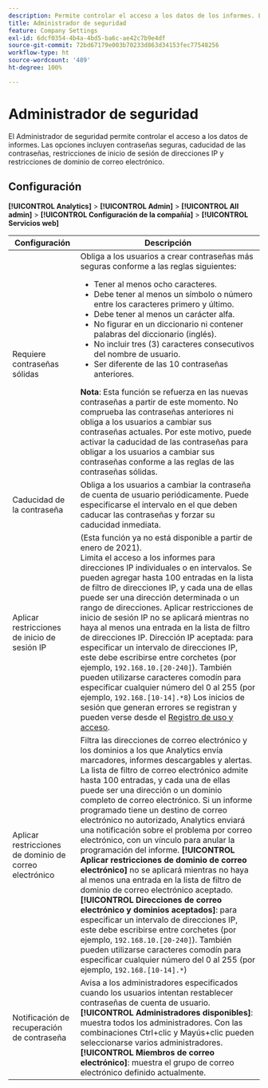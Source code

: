 ```yaml
---
description: Permite controlar el acceso a los datos de los informes. Las opciones incluyen contraseñas seguras, caducidad de las contraseñas, restricciones de inicio de sesión de direcciones IP y restricciones de dominio de correo electrónico.
title: Administrador de seguridad
feature: Company Settings
exl-id: 6dcf0354-4b4a-4bd5-ba6c-ae42c7b9e4df
source-git-commit: 72bd67179e003b70233d863d34153fec77548256
workflow-type: ht
source-wordcount: '489'
ht-degree: 100%

---
```


# Administrador de seguridad

El Administrador de seguridad permite controlar el acceso a los datos de informes. Las opciones incluyen contraseñas seguras, caducidad de las contraseñas, restricciones de inicio de sesión de direcciones IP y restricciones de dominio de correo electrónico.

## Configuración

**[!UICONTROL Analytics]** > **[!UICONTROL Admin]** > **[!UICONTROL All admin]** > **[!UICONTROL Configuración de la compañía]** > **[!UICONTROL Servicios web]**

| Configuración | Descripción |
| --- | --- |
| Requiere contraseñas sólidas | Obliga a los usuarios a crear contraseñas más seguras conforme a las reglas siguientes: <ul><li>Tener al menos ocho caracteres.</li><li>Debe tener al menos un símbolo o número entre los caracteres primero y último.</li><li>Debe tener al menos un carácter alfa.</li><li>No figurar en un diccionario ni contener palabras del diccionario (inglés).</li><li>No incluir tres (3) caracteres consecutivos del nombre de usuario.</li><li>Ser diferente de las 10 contraseñas anteriores.</li></ul>**Nota**: Esta función se refuerza en las nuevas contraseñas a partir de este momento. No comprueba las contraseñas anteriores ni obliga a los usuarios a cambiar sus contraseñas actuales. Por este motivo, puede activar la caducidad de las contraseñas para obligar a los usuarios a cambiar sus contraseñas conforme a las reglas de las contraseñas sólidas. |
| Caducidad de la contraseña | Obliga a los usuarios a cambiar la contraseña de cuenta de usuario periódicamente. Puede especificarse el intervalo en el que deben caducar las contraseñas y forzar su caducidad inmediata. |
| Aplicar restricciones de inicio de sesión IP | (Esta función ya no está disponible a partir de enero de 2021).<br> Limita el acceso a los informes para direcciones IP individuales o en intervalos. Se pueden agregar hasta 100 entradas en la lista de filtro de direcciones IP, y cada una de ellas puede ser una dirección determinada o un rango de direcciones. Aplicar restricciones de inicio de sesión IP no se aplicará mientras no haya al menos una entrada en la lista de filtro de direcciones IP. Dirección IP aceptada: para especificar un intervalo de direcciones IP, este debe escribirse entre corchetes (por ejemplo, `192.168.10.[20-240]`). También pueden utilizarse caracteres comodín para especificar cualquier número del 0 al 255 (por ejemplo, `192.168.[10-14].*8`) Los inicios de sesión que generan errores se registran y pueden verse desde el [Registro de uso y acceso](https://experienceleague.adobe.com/docs/analytics/admin/admin-tools/logs.html?lang=es#section_6FBAF92D9EA244809C45A78A2F0A7232). |
| Aplicar restricciones de dominio de correo electrónico | Filtra las direcciones de correo electrónico y los dominios a los que Analytics envía marcadores, informes descargables y alertas. La lista de filtro de correo electrónico admite hasta 100 entradas, y cada una de ellas puede ser una dirección o un dominio completo de correo electrónico. Si un informe programado tiene un destino de correo electrónico no autorizado, Analytics enviará una notificación sobre el problema por correo electrónico, con un vínculo para anular la programación del informe. **[!UICONTROL Aplicar restricciones de dominio de correo electrónico]** no se aplicará mientras no haya al menos una entrada en la lista de filtro de dominio de correo electrónico aceptado. **[!UICONTROL Direcciones de correo electrónico y dominios aceptados]**: para especificar un intervalo de direcciones IP, este debe escribirse entre corchetes (por ejemplo, `192.168.10.[20-240]`). También pueden utilizarse caracteres comodín para especificar cualquier número del 0 al 255 (por ejemplo, `192.168.[10-14].*`) |
| Notificación de recuperación de contraseña | Avisa a los administradores especificados cuando los usuarios intentan restablecer contraseñas de cuenta de usuario. **[!UICONTROL Administradores disponibles]**: muestra todos los administradores. Con las combinaciones Ctrl+clic y Mayús+clic pueden seleccionarse varios administradores. **[!UICONTROL Miembros de correo electrónico]**: muestra el grupo de correo electrónico definido actualmente. |
